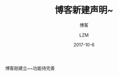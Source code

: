 ﻿---
layout:     post
title:      博客新建声明~
subtitle:   博客
date:       2017-10-6
author:     LZM
header-img: 
catalog: 	 true
tags:
    - Muggle
---
博客刚建立~~功能待完善


